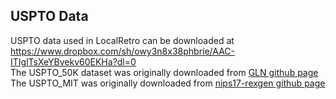 ## USPTO Data

USPTO data used in LocalRetro can be downloaded at https://www.dropbox.com/sh/owy3n8x38phbrie/AAC-ITIglTsXeYBvekv60EKHa?dl=0<br>
The USPTO_50K dataset was originally downloaded from [GLN github page](https://github.com/Hanjun-Dai/GLN)<br>
The USPTO_MIT was originally downloaded from [nips17-rexgen github page](https://github.com/wengong-jin/nips17-rexgen)